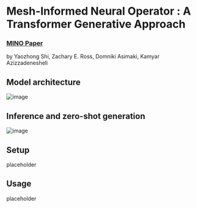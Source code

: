 # Mesh-Informed Neural Operator : A Transformer Generative Approach


### [MINO Paper](https://www.arxiv.org/abs/2506.16656) 
by Yaozhong Shi, Zachary E. Ross, Domniki Asimaki, Kamyar Azizzadenesheli

## Model architecture
![image](https://github.com/user-attachments/assets/9d0444ca-cc4f-4987-8628-777d0e2cc3b1)

## Inference and zero-shot generation
![image](https://github.com/user-attachments/assets/3924187d-5fc9-492e-9d7a-179dc587e6cc)

## Setup
placeholder

## Usage
placeholder
